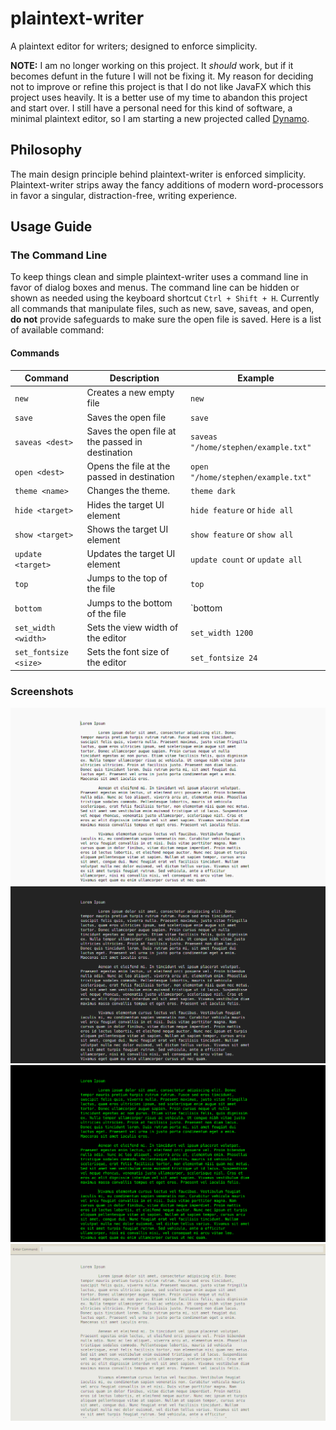 # plaintext-writer
A plaintext editor for writers; designed to enforce simplicity. 

**NOTE:** I am no longer working on this project. It *should* work, but if it becomes defunt in the future I will not be fixing it. My reason for deciding not to improve or refine this project is that I do not like JavaFX which this project uses heavily. It is a better use of my time to abandon this project and start over. I still have a personal need for this kind of software, a minimal plaintext editor, so I am starting a new projected called [Dynamo](https://github.com/stephencz/dynamo).



## Philosophy
The main design principle behind plaintext-writer is enforced simplicity. Plaintext-writer strips away the fancy additions of modern word-processors in favor a singular, distraction-free, writing experience. 

## Usage Guide

### The Command Line
To keep things clean and simple plaintext-writer uses a command line in favor of dialog boxes and menus. The command line can be hidden or shown as needed using the keyboard shortcut `Ctrl + Shift + H`. Currently all commands that manipulate files, such as new, save, saveas, and open, **do not** provide safeguards to make sure the open file is saved. Here is a list of available command:

#### Commands
| Command        | Description           | Example  |
| ------------- |-------------| -----|
| `new` | Creates a new empty file | `new` |
| `save` | Saves the open file | `save` |
| `saveas <dest>` | Saves the open file at the passed in destination | `saveas "/home/stephen/example.txt"` |
| `open <dest>` | Opens the file at the passed in destination | `open "/home/stephen/example.txt"` |
| `theme <name>` | Changes the theme. | `theme dark` |
| `hide <target>`| Hides the target UI element | `hide feature` or `hide all`|
| `show <target>` | Shows the target UI element | `show feature` or `show all`|
| `update <target>`|Updates the target UI element| `update count` or `update all`|
| `top` | Jumps to the top of the file | `top`|
| `bottom`| Jumps to the bottom of the file|`bottom|
| `set_width <width>` | Sets the view width of the editor | `set_width 1200`|
| `set_fontsize <size>` | Sets the font size of the editor | `set_fontsize 24`|


### Screenshots
![Light theme](/screenshots/light.png?raw=true)
![Dark theme](/screenshots/dark.png?raw=true)
![Hacker theme](/screenshots/hacker.png?raw=true)
![Relaxed theme](/screenshots/relaxed.png?raw=true)
